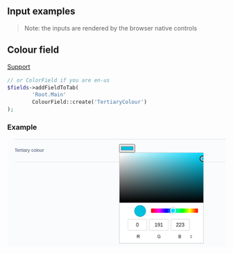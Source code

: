 ## Input examples

> Note: the inputs are rendered by the browser native controls

## Colour field

[Support](https://caniuse.com/input-color)

```php
// or ColorField if you are en-us
$fields->addFieldToTab(
        'Root.Main'
        ColourField::create('TertiaryColour')
);
```
### Example
![Colour Field output in Chrome](../img/colourfield.png)
